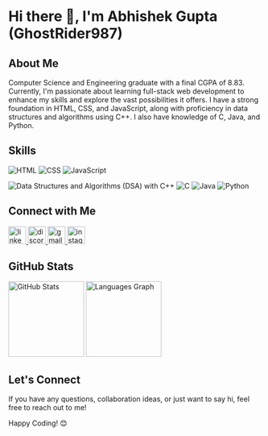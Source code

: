 # Hi there 👋, I'm Abhishek Gupta (GhostRider987)

## About Me
Computer Science and Engineering graduate with a final CGPA of 8.83. Currently, I'm passionate about learning full-stack web development to enhance my skills and explore the vast possibilities it offers. I have a strong foundation in HTML, CSS, and JavaScript, along with proficiency in data structures and algorithms using C++. I also have knowledge of C, Java, and Python.


## Skills
![HTML](https://img.shields.io/badge/HTML-Expert-orange?style=flat&logo=html5)
![CSS](https://img.shields.io/badge/CSS-Expert-blue?style=flat&logo=css3)
![JavaScript](https://img.shields.io/badge/JavaScript-Intermediate-yellow?style=flat&logo=javascript)

![Data Structures and Algorithms (DSA) with C++](https://img.shields.io/badge/DSA%20with%20C++-Proficient-green?style=flat&logo=cplusplus)
![C](https://img.shields.io/badge/C-Intermediate-blue?style=flat&logo=c)
![Java](https://img.shields.io/badge/Java-Intermediate-orange?style=flat&logo=java)
![Python](https://img.shields.io/badge/Python-Intermediate-yellow?style=flat&logo=python)


## Connect with Me

<div align="left">
  <a href="https://www.linkedin.com/in/abhishek-gupta-57568b228" target="_blank">
    <img src="https://img.shields.io/static/v1?message=LinkedIn&logo=linkedin&label=&color=0077B5&logoColor=white&labelColor=&style=for-the-badge" height="35" alt="linkedin logo"  />
  </a>
  <a href="https://discordapp.com/users/GhostRider987#2893" target="_blank">
    <img src="https://img.shields.io/static/v1?message=Discord&logo=discord&label=&color=7289DA&logoColor=white&labelColor=&style=for-the-badge" height="35" alt="discord logo"  />
  </a>
  <a href="mailto:guptaabhishek7503@gmail.com">
    <img src="https://img.shields.io/static/v1?message=Gmail&logo=gmail&label=&color=D14836&logoColor=white&labelColor=&style=for-the-badge" height="35" alt="gmail logo"  />
  </a>
  <a href="https://www.instagram.com/guptaabhishek7503/" target="_blank">
    <img src="https://img.shields.io/static/v1?message=Instagram&logo=instagram&label=&color=E4405F&logoColor=white&labelColor=&style=for-the-badge" height="35" alt="instagram logo"  />
  </a>
</div>


## GitHub Stats

<img src="https://github-readme-stats.vercel.app/api?username=GhostRider987&show_icons=true&theme=dark" height="150" alt="GitHub Stats" /> <img src="https://github-readme-stats.vercel.app/api/top-langs?username=GhostRider987&locale=en&hide_title=false&layout=compact&card_width=320&langs_count=5&theme=dracula&hide_border=false" height="150" alt="Languages Graph" />

## Let's Connect

If you have any questions, collaboration ideas, or just want to say hi, feel free to reach out to me!

Happy Coding! 😊
